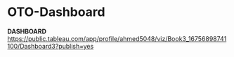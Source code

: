# OTO-Dashboard
**DASHBOARD**
https://public.tableau.com/app/profile/ahmed5048/viz/Book3_16756898741100/Dashboard3?publish=yes
